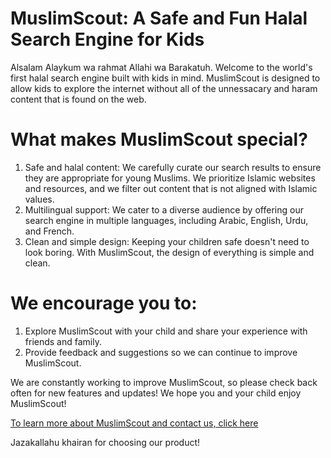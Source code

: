 # MuslimScout: A Safe and Fun Halal Search Engine for Kids
Alsalam Alaykum wa rahmat Allahi wa Barakatuh.
Welcome to the world's first halal search engine built with kids in mind. MuslimScout is designed to allow kids to explore the internet without all of the unnessacary and haram content that is found on the web. 

# What makes MuslimScout special?
1. Safe and halal content: We carefully curate our search results to ensure they are appropriate for young Muslims. We prioritize Islamic websites and resources, and we filter out content that is not aligned with Islamic values.
2. Multilingual support: We cater to a diverse audience by offering our search engine in multiple languages, including Arabic, English, Urdu, and French.
3. Clean and simple design: Keeping your children safe doesn't need to look boring. With MuslimScout, the design of everything is simple and clean.

# We encourage you to:
1. Explore MuslimScout with your child and share your experience with friends and family.
2. Provide feedback and suggestions so we can continue to improve MuslimScout.

We are constantly working to improve MuslimScout, so please check back often for new features and updates!
We hope you and your child enjoy MuslimScout!

[To learn more about MuslimScout and contact us, click here](https://sites.google.com/view/muslimscout/)

Jazakallahu khairan for choosing our product!
